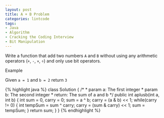 ```yaml
---
layout: post
title: A + B Problem
categories: lintcode
tags:
- Java
- Algorithm
- Cracking the Coding Interview
- Bit Manipulation
---
```


Write a function that add two numbers `A` and `B` without using any arithmetic operators (`+`, `-`, `×`, `÷`) and only use bit operators.

Example

Given `a = 1` and `b = 2` return `3`

{% highlight java %}
class Solution {
    /*
     * param a: The first integer
     * param b: The second integer
     * return: The sum of a and b
     */
    public int aplusb(int a, int b) {
        int sum = 0, carry = 0;
        sum = a ^ b;
        carry = (a & b) << 1;
        while(carry != 0) {
            int tempSum = sum ^ carry;
            carry = (sum & carry) << 1;
            sum = tempSum;
        }
        return sum;
    }
}
{% endhighlight %}